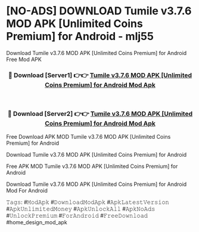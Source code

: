 # [NO-ADS] DOWNLOAD Tumile v3.7.6 MOD APK [Unlimited Coins Premium] for Android - mlj55
Download Tumile v3.7.6 MOD APK [Unlimited Coins Premium] for Android Free Mod APK

<div align="center">
<h3>🔴 Download [Server1] 👉👉 <a href="https://apk-comot.site?title=Tumile_v3.7.6_MOD_APK_[Unlimited_Coins_Premium]_for_Android">Tumile v3.7.6 MOD APK [Unlimited Coins Premium] for Android Mod Apk</a></h3><br>

<h3>🔴 Download [Server2] 👉👉 <a href="https://apk-comot.site?title=Tumile_v3.7.6_MOD_APK_[Unlimited_Coins_Premium]_for_Android">Tumile v3.7.6 MOD APK [Unlimited Coins Premium] for Android Mod Apk</a></h3>
</div>


Free Download APK MOD Tumile v3.7.6 MOD APK [Unlimited Coins Premium] for Android

Download Tumile v3.7.6 MOD APK [Unlimited Coins Premium] for Android 

Free APK MOD Tumile v3.7.6 MOD APK [Unlimited Coins Premium] for Android 

Download Tumile v3.7.6 MOD APK [Unlimited Coins Premium] for Android Mod For Android

𝚃𝚊𝚐𝚜: #𝙼𝚘𝚍𝙰𝚙𝚔 #𝙳𝚘𝚠𝚗𝚕𝚘𝚊𝚍𝙼𝚘𝚍𝙰𝚙𝚔 #𝙰𝚙𝚔𝙻𝚊𝚝𝚎𝚜𝚝𝚅𝚎𝚛𝚜𝚒𝚘𝚗 #𝙰𝚙𝚔𝚄𝚗𝚕𝚒𝚖𝚒𝚝𝚎𝚍𝙼𝚘𝚗𝚎𝚢 #𝙰𝚙𝚔𝚄𝚗𝚕𝚘𝚌𝚔𝙰𝚕𝚕 #𝙰𝚙𝚔𝙽𝚘𝙰𝚍𝚜 #𝚄𝚗𝚕𝚘𝚌𝚔𝙿𝚛𝚎𝚖𝚒𝚞𝚖 #𝙵𝚘𝚛𝙰𝚗𝚍𝚛𝚘𝚒𝚍 #𝙵𝚛𝚎𝚎𝙳𝚘𝚠𝚗𝚕𝚘𝚊𝚍 #home_design_mod_apk